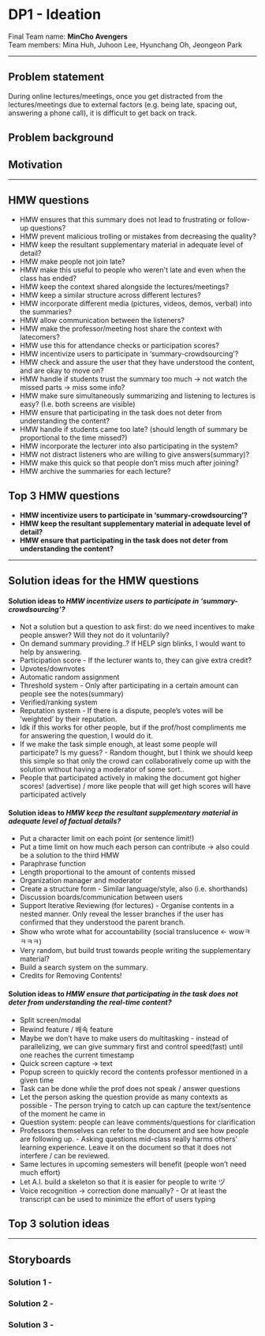 # DP1 - Ideation
Final Team name: **MinCho Avengers** <br>
Team members: Mina Huh, Juhoon Lee, Hyunchang Oh, Jeongeon Park

-----

## Problem statement
During online lectures/meetings, once you get distracted from the lectures/meetings due to external factors (e.g. being late, spacing out, answering a phone call), it is difficult to get back on track.

## Problem background


## Motivation


-----

## HMW questions
* HMW ensures that this summary does not lead to frustrating or follow-up questions?
* HMW prevent malicious trolling or mistakes from decreasing the quality?
* HMW keep the resultant supplementary material in adequate level of detail?
* HMW make people not join late? 
* HMW make this useful to people who weren't late and even when the class has ended?
* HMW keep the context shared alongside the lectures/meetings?
* HMW keep a similar structure across different lectures?
* HMW incorporate different media (pictures, videos, demos, verbal) into the summaries?
* HMW allow communication between the listeners?
* HMW make the professor/meeting host share the context with latecomers?
* HMW use this for attendance checks or participation scores?
* HMW incentivize users to participate in ‘summary-crowdsourcing’?
* HMW check and assure the user that they have understood the content, and are okay to move on?
* HMW handle if students trust the summary too much -> not watch the missed parts -> miss some info?
* HMW make sure simultaneously summarizing and listening to lectures is easy? (I.e. both screens are visible)
* HMW ensure that participating in the task does not deter from understanding the content? 
* HMW handle if students came too late? (should length of summary be proportional to the time missed?)
* HMW incorporate the lecturer into also participating in the system?
* HMW not distract listeners who are willing to give answers(summary)?
* HMW make this quick so that people don’t miss much after joining?
* HMW archive the summaries for each lecture?

## Top 3 HMW questions
* **HMW incentivize users to participate in ‘summary-crowdsourcing’?**
* **HMW keep the resultant supplementary material in adequate level of detail?**
* **HMW ensure that participating in the task does not deter from understanding the content?**

-----

## Solution ideas for the HMW questions
#### Solution ideas to *HMW incentivize users to participate in ‘summary-crowdsourcing’?*
* Not a solution but a question to ask first: do we need incentives to make people answer? Will they not do it voluntarily?
* On demand summary providing..? If HELP sign blinks, I would want to help by answering.
* Participation score - If the lecturer wants to, they can give extra credit?
* Upvotes/downvotes
* Automatic random assignment 
* Threshold system - Only after participating in a certain amount can people see the notes(summary)
* Verified/ranking system
* Reputation system - If there is a dispute, people’s votes will be ‘weighted’ by their reputation.
* Idk if this works for other people, but if the prof/host compliments me for answering the question, I would do it.
* If we make the task simple enough, at least some people will participate? Is my guess? - Random thought, but I think we should keep this simple so that only the crowd can collaboratively come up with the solution without having a moderator of some sort..
* People that participated actively in making the document got higher scores! (advertise) / more like people that will get high scores will have participated actively

#### Solution ideas to *HMW keep the resultant supplementary material in adequate level of factual details?*
* Put a character limit on each point (or sentence limit!)
* Put a time limit on how much each person can contribute → also could be a solution to the third HMW
* Paraphrase function
* Length proportional to the amount of contents missed
* Organization manager and moderator
* Create a structure form - Similar language/style, also (i.e. shorthands)
* Discussion boards/communication between users
* Support Iterative Reviewing (for lectures) - Organise contents in a nested manner. Only reveal the lesser branches if the user has confirmed that they understood the parent branch.
* Show who wrote what for accountability (social translucence ← wowㅋㅋㅋㅋ)
* Very random, but build trust towards people writing the supplementary material?
* Build a search system on the summary.
* Credits for Removing Contents!

#### Solution ideas to *HMW ensure that participating in the task does not deter from understanding the real-time content?*
* Split screen/modal
* Rewind feature / 배속 feature
* Maybe we don’t have to make users do multitasking - instead of parallelizing, we can give summary first and control speed(fast) until one reaches the current timestamp 
* Quick screen capture → text
* Popup screen to quickly record the contents professor mentioned in a given time
* Task can be done while the prof does not speak / answer questions
* Let the person asking the question provide as many contexts as possible - The person trying to catch up can capture the text/sentence of the moment he came in
* Question system: people can leave comments/questions for clarification
* Professors themselves can refer to the document and see how people are following up. - Asking questions mid-class really harms others’ learning experience. Leave it on the document so that it does not interfere / can be reviewed.
* Same lectures in upcoming semesters will benefit (people won’t need much effort)
* Let A.I. build a skeleton so that it is easier for people to write ヅ
* Voice recognition -> correction done manually? - Or at least the transcript can be used to minimize the effort of users typing 

## Top 3 solution ideas


-----

## Storyboards
### Solution 1 - 


### Solution 2 - 


### Solution 3 - 
